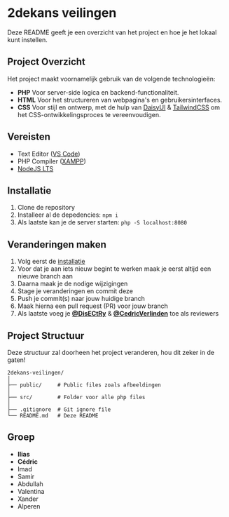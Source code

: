 # 2dekans veilingen

Deze README geeft je een overzicht van het project en hoe je het lokaal kunt instellen.

## Project Overzicht
Het project maakt voornamelijk gebruik van de volgende technologieën:
* **PHP** Voor server-side logica en backend-functionaliteit.
* **HTML** Voor het structureren van webpagina's en gebruikersinterfaces.
* **CSS** Voor stijl en ontwerp, met de hulp van [DaisyUI](https://daisyui.com/) & [TailwindCSS](https://tailwindcss.com/) om het CSS-ontwikkelingsproces te vereenvoudigen.

## Vereisten
* Text Editor ([VS Code](https://code.visualstudio.com/Download))
* PHP Compiler ([XAMPP](https://sourceforge.net/projects/xampp/files/XAMPP))
* [NodeJS LTS](https://nodejs.org/en)

## Installatie
1. Clone de repository
2. Installeer al de depedencies: `npm i`
3. Als laatste kan je de server starten: `php -S localhost:8080`

## Veranderingen maken
1. Volg eerst de [installatie](#installatie)
2. Voor dat je aan iets nieuw begint te werken maak je eerst altijd een nieuwe branch aan
3. Daarna maak je de nodige wijzigingen
4. Stage je veranderingen en commit deze
5. Push je commit(s) naar jouw huidige branch
6. Maak hierna een pull request (PR) voor jouw branch
7. Als laatste voeg je [**@DisECtRy**](https://github.com/DisECtRy) & [**@CedricVerlinden**](https://github.com/CedricVerlinden) toe als reviewers

## Project Structuur
Deze structuur zal doorheen het project veranderen, hou dit zeker in de gaten!
```
2dekans-veilingen/
│
├── public/     # Public files zoals afbeeldingen
│
├── src/        # Folder voor alle php files
│
├── .gitignore  # Git ignore file
└── README.md   # Deze README
```

## Groep

* **Ilias**
* **Cédric**
* Imad
* Samir
* Abdullah
* Valentina
* Xander
* Alperen
